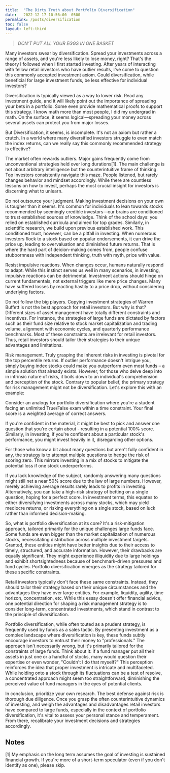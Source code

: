 ```yaml
---
title:  "The Dirty Truth about Portfolio Diversification"
date:   2022-12-17 10:56:00 -0500
permalink: /posts/diversification
toc: false
layout: left-third
---
```


> *DON’T PUT ALL YOUR EGGS IN ONE BASKET*

Many investors swear by diversification. Spread your investments across a range of assets, and you're less likely to lose money, right? That's the theory I followed when I first started investing. After years of interacting with fellow retail investors who have outlier results, I've come to question this commonly accepted investment axiom. Could diversification, while beneficial for large investment funds, be less effective for individual investors?

Diversification is typically viewed as a way to lower risk. Read any investment guide, and it will likely point out the importance of spreading your bets in a portfolio. Some even provide mathematical proofs to support this strategy. I know math more than most people, I did my undergrad in math. On the surface, it seems logical—spreading your money across several assets can protect you from major losses. 

But Diversification, it seems, is incomplete. It's not an axiom but rather a crutch. In a world where many diversified investors struggle to even match the index returns, can we really say this commonly recommended strategy is effective?  

The market often rewards outliers. Major gains frequently come from unconventional strategies held over long durations[1]. The main challenge is not about arbitrary intelligence but the counterintuitive frame of thinking. Top investors consistently navigate this maze. People listened, but rarely changes behavior and mindset accordingly. While there are countless lessons on how to invest, perhaps the most crucial insight for investors is discerning what to unlearn.

Do not outsource your judgment. Making investment decisions on your own is tougher than it seems. It's common for individuals to lean towards stocks recommended by seemingly credible investors—our brains are conditioned to trust established sources of knowledge. Think of the school days: you relied on established curricula and aimed for top grades. Similarly, in scientific research, we build upon previous established work. This conditioned trust, however, can be a pitfall in investing. When numerous investors flock to a stock based on popular endorsements, it can drive the price up, leading to overvaluation and diminished future returns. That is where the hard part of deicion-making comes from, people confuse stubbornness with independent thinking, truth with myth, price with value. 

Resist impulsive reactions. When changes occur, humans naturally respond to adapt. While this instinct serves us well in many scenarios, in investing, impulsive reactions can be detrimental. Investment actions should hinge on current fundamentals, not external triggers like mere price changes. Many have suffered losses by reacting hastily to a price drop, without considering underlying factors.

Do not follow the big players. Copying investment strategies of Warren Buffett is not the best approach for retail investors. But why is that? Different sizes of asset management have totally different constraints and incentives. For instance, the strategies of large funds are dictated by factors such as their fund size relative to stock market capitalization and trading volume, alignment with economic cycles, and quarterly performance benchmarks. Most of these constraints are irrelevant for retail investors. Thus, retail investors should tailor their strategies to their unique advantages and limitations.

Risk management. Truly grasping the inherent risks in investing is pivotal for the top percentile returns. If outlier performance doesn't intrigue you, simply buying index stocks could make you outperform even most funds – a simple solution that already exists. However, for those who delve deep into in intrinsic nature of risks, it boils down to an individual's comprehension and perception of the stock. Contrary to popular belief, the primary strategy for risk management might not be diversification. Let's explore this with an example:

Consider an analogy for portfolio diversification where you're a student facing an unlimited True/False exam within a time constraint. Your final score is a weighted average of correct answers.

If you're confident in the material, it might be best to pick and answer one question that you're certain about - resulting in a potential 100% score. Similarly, in investing, if you're confident about a particular stock's performance, you might invest heavily in it, disregarding other options.

For those who know a bit about many questions but aren't fully confident in any, the strategy is to attempt multiple questions to hedge the risk of scoring zero. This mirrors investing in a mix of stocks to mitigate the potential loss if one stock underperforms.

If you lack knowledge of the subject, randomly answering many questions might still net a near 50% score due to the law of large numbers. However, merely achieving average results rarely leads to profits in investing. Alternatively, you can take a high-risk strategy of betting on a single question, hoping for a perfect score. In investment terms, this equates to either diversifying investments across many stocks, which may yield mediocre returns, or risking everything on a single stock, based on luck rather than informed decision-making.


So, what is portfolio diversification at its core? It's a risk-mitigation approach, tailored primarily for the unique challenges large funds face. Some funds are even bigger than the market capitalization of numerous stocks, necessitating distribution across multiple investment targets. Granted, these entities might have better insights due to their access to timely, structured, and accurate information. However, their drawbacks are equally significant. They might experience illiquidity due to large holdings and exhibit shortsightedness because of benchmark-driven pressures and fund cycles. Portfolio diversification emerges as the strategy tailored for these specific constraints.


Retail investors typically don't face these same constraints. Instead, they should tailor their strategy based on their unique circumstances and the advantages they have over large entities. For example, liquidity, agility, time horizon, concentration, etc. While this essay doesn't offer financial advice, one potential direction for shaping a risk management strategy is to consider long-term, concentrated investments, which stand in contrast to the principle of diversification.

Portfolio diversification, while often touted as a prudent strategy, is frequently used by funds as a sales tactic. By presenting investment as a complex landscape where diversification is key, these funds subtly encourage investors to entrust their money to "professionals." The approach isn't necessarily wrong, but it's primarily tailored for the constraints of large funds. Think about it: if a fund manager put all their assets in just one or a handful of stocks, many would question their expertise or even wonder, "Couldn't I do that myself?" This perception reinforces the idea that proper investment is intricate and multifaceted. While holding onto a stock through its fluctuations can be a test of resolve, a concentrated approach might seem too straightforward, diminishing the perceived value of fund managers in the eyes of potential clients.

In conclusion, prioritize your own research. The best defense against risk is thorough due diligence. Once you grasp the often counterintuitive dynamics of investing, and weigh the advantages and disadvantages retail investors have compared to large funds, especially in the context of portfolio diversification, it's vital to assess your personal stance and temperament. From there, recalibrate your investment decisions and strategies accordingly.


## Notes

[1] My emphasis on the long term assumes the goal of investing is sustained financial growth. If you're more of a short-term speculator (even if you don't identify as one), please skip. 



